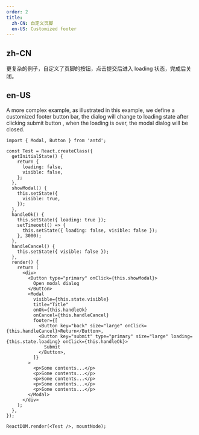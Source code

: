 ```yaml
---
order: 2
title:
  zh-CN: 自定义页脚
  en-US: Customized footer
---
```


## zh-CN

更复杂的例子，自定义了页脚的按钮，点击提交后进入 loading 状态，完成后关闭。

## en-US

A more complex example, as illustrated in this example, we define a customized footer button bar,
the dialog will change to loading state after clicking submit button , when the loading is over,
the modal dialog will be closed.

````__react
import { Modal, Button } from 'antd';

const Test = React.createClass({
  getInitialState() {
    return {
      loading: false,
      visible: false,
    };
  },
  showModal() {
    this.setState({
      visible: true,
    });
  },
  handleOk() {
    this.setState({ loading: true });
    setTimeout(() => {
      this.setState({ loading: false, visible: false });
    }, 3000);
  },
  handleCancel() {
    this.setState({ visible: false });
  },
  render() {
    return (
      <div>
        <Button type="primary" onClick={this.showModal}>
          Open modal dialog
        </Button>
        <Modal
          visible={this.state.visible}
          title="Title"
          onOk={this.handleOk}
          onCancel={this.handleCancel}
          footer={[
            <Button key="back" size="large" onClick={this.handleCancel}>Return</Button>,
            <Button key="submit" type="primary" size="large" loading={this.state.loading} onClick={this.handleOk}>
              Submit
            </Button>,
          ]}
        >
          <p>Some contents...</p>
          <p>Some contents...</p>
          <p>Some contents...</p>
          <p>Some contents...</p>
          <p>Some contents...</p>
        </Modal>
      </div>
    );
  },
});

ReactDOM.render(<Test />, mountNode);
````
